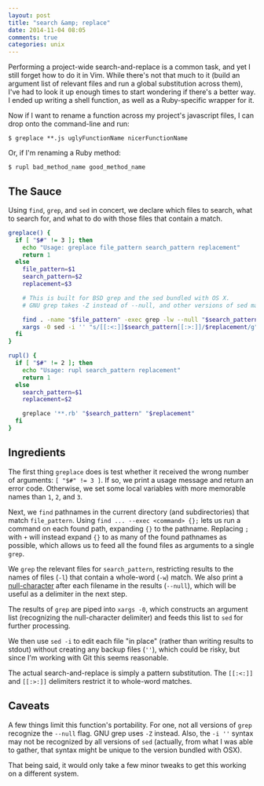 ```yaml
---
layout: post
title: "search &amp; replace"
date: 2014-11-04 08:05
comments: true
categories: unix
---
```


Performing a project-wide search-and-replace is a common task, and yet I still forget how to do it in Vim. While there's not that much to it (build an argument list of relevant files and run a global substitution across them), I've had to look it up enough times to start wondering if there's a better way. I ended up writing a shell function, as well as a Ruby-specific wrapper for it.

Now if I want to rename a function across my project's javascript files, I can drop onto the command-line and run:

    $ greplace **.js uglyFunctionName nicerFunctionName

Or, if I'm renaming a Ruby method:

    $ rupl bad_method_name good_method_name


## The Sauce
Using `find`, `grep`, and `sed` in concert, we declare which files to search, what to search for, and what to do with those files that contain a match.
```bash
greplace() {
  if [ "$#" != 3 ]; then
    echo "Usage: greplace file_pattern search_pattern replacement"
    return 1
  else
    file_pattern=$1
    search_pattern=$2
    replacement=$3

    # This is built for BSD grep and the sed bundled with OS X.
    # GNU grep takes -Z instead of --null, and other versions of sed may not support the -i '' syntax.

    find . -name "$file_pattern" -exec grep -lw --null "$search_pattern" {} + |
    xargs -0 sed -i '' "s/[[:<:]]$search_pattern[[:>:]]/$replacement/g"
  fi
}

rupl() {
  if [ "$#" != 2 ]; then
    echo "Usage: rupl search_pattern replacement"
    return 1
  else
    search_pattern=$1
    replacement=$2

    greplace '**.rb' "$search_pattern" "$replacement"
  fi
}
```

## Ingredients
The first thing `greplace` does is test whether it received the wrong number of arguments: `[ "$#" != 3 ]`. If so, we print a usage message and return an error code. Otherwise, we set some local variables with more memorable names than `1`, `2`, and `3`.

Next, we `find` pathnames in the current directory (and subdirectories) that match `file_pattern`. Using `find ... --exec <command> {};` lets us run a command on each found path, expanding `{}` to the pathname. Replacing `;` with `+` will instead expand `{}` to as many of the found pathnames as possible, which allows us to feed all the found files as arguments to a single `grep`.

We `grep` the relevant files for `search_pattern`, restricting results to the names of files (`-l`) that contain a whole-word (`-w`) match. We also print a [null-character](http://en.wikipedia.org/wiki/Null_character) after each filename in the results (`--null`), which will be useful as a delimiter in the next step.

The results of `grep` are piped into `xargs -0`, which constructs an argument list (recognizing the null-character delimiter) and feeds this list to `sed` for further processing.

We then use `sed -i` to edit each file "in place" (rather than writing results to stdout) without creating any backup files (`''`), which could be risky, but since I'm working with Git this seems reasonable.

The actual search-and-replace is simply a pattern substitution. The `[[:<:]]` and `[[:>:]]` delimiters restrict it to whole-word matches.

## Caveats
A few things limit this function's portability. For one, not all versions of `grep` recognize the `--null` flag. GNU grep uses `-Z` instead. Also, the `-i ''` syntax may not be recognized by all versions of `sed` (actually, from what I was able to gather, that syntax might be unique to the version bundled with OSX).

That being said, it would only take a few minor tweaks to get this working on a different system.

